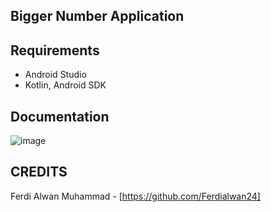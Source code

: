 ## Bigger Number Application   

## Requirements 
- Android Studio
- Kotlin, Android SDK

## Documentation
![image](https://github.com/Ferdialwan24/BiggerNumberApplication/assets/165251917/c798daae-dd24-4942-b7bd-b25df9434a9a)


## CREDITS  
Ferdi Alwan Muhammad - [https://github.com/Ferdialwan24]
